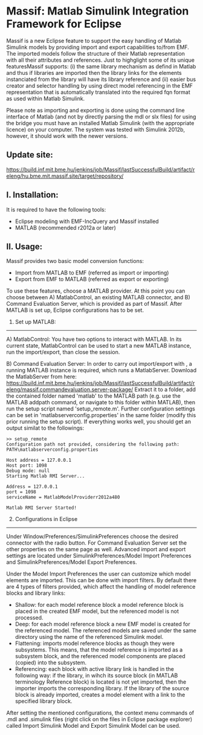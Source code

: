 Massif: Matlab Simulink Integration Framework for Eclipse
======

Massif is a new Eclipse feature to support the easy handling of Matlab Simulink models by providing import and export capabilities to/from EMF. The imported models follow the structure of their Matlab representation with all their attributes and references.
Just to highglight some of its unique featuresMassif supports: (i) the same library mechanism as defind in Matlab and thus if libraries are imported then the library links for the elements instanciated from the library will have its library reference and  (ii) easier bus creator and selector handling by using direct model referencing in the EMF representation that is automatically translated into the required fqn format as used within Matlab Simulink. 

Please note as importing and exporting is done using the command line interface of Matlab (and not by directly parsing the mdl or slx files) for using the bridge you must have an installed Matlab Simulink (with the appropriate licence) on your computer. The system was tested with Simulink 2012b, however, it should work with the newer versions.

Update site:
------------
https://build.inf.mit.bme.hu/jenkins/job/Massif/lastSuccessfulBuild/artifact/releng/hu.bme.mit.massif.site/target/repository/

I. Installation:
---------------------------
It is required to have the following tools:
 * Eclipse modeling with EMF-IncQuery and Massif installed
 * MATLAB (recommended r2012a or later)


II. Usage:
----------
Massif provides two basic model conversion functions:
 * Import from MATLAB to EMF (referred as import or importing)
 * Export from EMF to MATLAB (referred as export or exporting)

To use these features, choose a MATLAB provider. At this point you can choose between A) MatlabControl, an existing MATLAB connector, and B) Command Evaluation Server, which is provided as part of Massif.
After MATLAB is set up, Eclipse configurations has to be set.

1. Set up MATLAB:
-----------------
A) MatlabControl: You have two options to interact with MATLAB. In its current state, MatlabControl can be used to start a new MATLAB instance, run the import/export, than close the session.

B) Command Evaluation Server: In order to carry out import/export with , a running MATLAB instance is required, which runs a MatlabServer. Download the MatlabServer from here: 
https://build.inf.mit.bme.hu/jenkins/job/Massif/lastSuccessfulBuild/artifact/releng/massif.commandevaluation.server-package/
Extract it to a folder, add the contained folder named 'matlab' to the MATLAB path (e.g. use the MATLAB addpath command, or navigate to this folder within MATLAB), then run the setup script named 'setup_remote.m'. Further configuration settings can be set in 'matlabserverconfig.properties' in the same folder (modify this prior running the setup script). If everything works well, you should get an output similat to the followings:

```
>> setup_remote
Configuration path not provided, considering the following path: PATH\matlabserverconfig.properties

Host address = 127.0.0.1
Host port: 1098
Debug mode: null
Starting Matlab RMI Server...

Address = 127.0.0.1
port = 1098
serviceName = MatlabModelProviderr2012a480

Matlab RMI Server Started!
```

2. Configurations in Eclipse
---------------------------
Under Window/Preferences/SimulinkPreferences choose the desired connector with the radio button. For Command Evaluation Server set the other properties on the same page as well. Advanced import and export settings are located under SimulinkPreferences/Model Import Preferences and SimulinkPreferences/Model Export Preferences.

Under the Model Import Preferences the user can customize which model elements are imported. This can be done with import filters. By default there are 4 types of filters provided, which affect the handling of model reference blocks and library links:
 * Shallow: for each model reference block a model reference block is placed in the created EMF model, but the referenced model is not processed.
 * Deep: for each model reference block a new EMF model is created for the referenced model. The referenced models are saved under the same directory using the name of the referenced Simulink model.
 * Flattening: imports model reference blocks as though they were subsystems. This means, that the model reference is imported as a subsystem block, and the referenced model components are placed (copied) into the subsystem.
 * Referencing: each block with active library link is handled in the following way: if the library, in wihch its source block (in MATLAB terminology Reference block) is located is not yet imported, then the importer imports the corresponding library. If the library of the source block is already imported, creates a model element with a link to the specified library block.

After setting the mentioned configurations, the context menu commands of .mdl and .simulink files (right click on the files in Eclipse package explorer) called Import Simulink Model and Export Simulink Model can be used.
